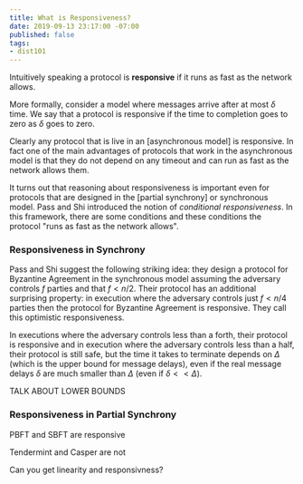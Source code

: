 ```yaml
---
title: What is Responsiveness?
date: 2019-09-13 23:17:00 -07:00
published: false
tags:
- dist101
---
```


Intuitively speaking a protocol is **responsive** if it runs as fast as the network allows.

More formally, consider a model where messages arrive after at most $\delta$ time. We say that a protocol is responsive if the time to completion goes to zero as $\delta$ goes to zero.

Clearly any protocol that is live in an [asynchronous model] is responsive. In fact  one of the main advantages of protocols that work in the asynchronous model is that they do not depend on any timeout and can run as fast as the network allows them.

It turns out that reasoning about responsiveness is important even for protocols that are designed in the [partial synchrony] or synchronous model. Pass and Shi introduced the notion of *conditional responsiveness*. In this framework, there are some conditions and these conditions the protocol "runs as fast as the network allows".

### Responsiveness in Synchrony

Pass and Shi suggest the following striking idea: they design a protocol for Byzantine Agreement in the synchronous model assuming the adversary controls $f$ parties and that $f<n/2$. Their protocol has an additional surprising property: in execution where the adversary controls just $f<n/4$ parties then the protocol for  Byzantine Agreement is responsive. They call this optimistic responsiveness.

In executions where the adversary controls less than a forth, their protocol is responsive and in execution where the adversary controls less than a half, their protocol is still safe, but the time it takes to terminate depends on $\Delta$ (which is the upper bound for message delays), even if the real message delays $\delta$ are much smaller than $\Delta$ (even if $\delta << \Delta$). 

TALK ABOUT LOWER BOUNDS

### Responsiveness in Partial Synchrony

PBFT and SBFT are responsive

Tendermint and Casper are not

Can you get linearity and responsivness?
